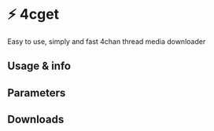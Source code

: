 # ⚡ 4cget

Easy to use, simply and fast 4chan thread media downloader 

## Usage & info

## Parameters

## Downloads

